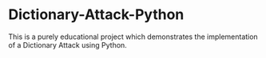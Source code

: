 # Dictionary-Attack-Python
This is a purely educational project which demonstrates the implementation of a Dictionary Attack using Python.
